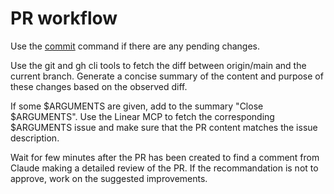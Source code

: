 # PR workflow

Use the [commit](./commit.md) command if there are any pending changes.

Use the git and gh cli tools to fetch the diff between origin/main and the
current branch. Generate a concise summary of the content and purpose of these
changes based on the observed diff.

If some $ARGUMENTS are given, add to the summary "Close $ARGUMENTS". Use the
Linear MCP to fetch the corresponding $ARGUMENTS issue and make sure that the PR
content matches the issue description.

Wait for few minutes after the PR has been created to find a comment from Claude
making a detailed review of the PR. If the recommandation is not to approve,
work on the suggested improvements.
